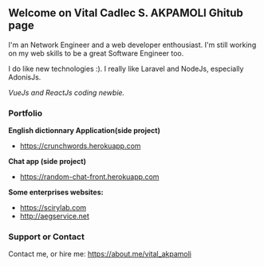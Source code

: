 ## Welcome on Vital Cadlec S. AKPAMOLI Ghitub page

I'm an Network Engineer and a web developer enthousiast. I'm still working on my web skills to be a great Software Engineer too.

I do like new technologies :).
I really like Laravel and NodeJs, especially AdonisJs.

_VueJs and ReactJs coding newbie._

### Portfolio

**English dictionnary Application(side project)**
 - <a href="https://crunchwords.herokuapp.com">https://crunchwords.herokuapp.com</a>

**Chat app (side project)**
 - <a href="https://random-chat-front.herokuapp.com">https://random-chat-front.herokuapp.com</a>

**Some enterprises websites:**
- <a href="https://scirylab.com">https://scirylab.com</a>
- <a href="http://aegservice.net">http://aegservice.net</a>


### Support or Contact

Contact me, or hire me: <a href="https://about.me/vital_akpamoli">https://about.me/vital_akpamoli</a>
